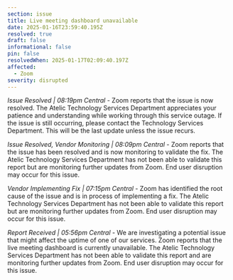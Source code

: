 ```yaml
---
section: issue
title: Live meeting dashboard unavailable
date: 2025-01-16T23:59:40.195Z
resolved: true
draft: false
informational: false
pin: false
resolvedWhen: 2025-01-17T02:09:40.197Z
affected:
  - Zoom
severity: disrupted
---
```

*Issue Resolved | 08:19pm Central* - Zoom reports that the issue is now resolved. The Atelic Technology Services Department appreciates your patience and understanding while working through this service outage. If the issue is still occurring, please contact the Technology Services Department. This will be the last update unless the issue recurs.

*Issue Resolved, Vendor Monitoring | 08:09pm Central* - Zoom reports that the issue has been resolved and is now monitoring to validate the fix. The Atelic Technology Services Department has not been able to validate this report but are monitoring further updates from Zoom. End user disruption may occur for this issue.

*Vendor Implementing Fix | 07:15pm Central* - Zoom has identified the root cause of the issue and is in process of implementing a fix. The Atelic Technology Services Department has not been able to validate this report but are monitoring further updates from Zoom. End user disruption may occur for this issue.

*Report Received | 05:56pm Central* - We are investigating a potential issue that might affect the uptime of one of our services. Zoom reports that the live meeting dashboard is currently unavailable. The Atelic Technology Services Department has not been able to validate this report and are monitoring further updates from Zoom. End user disruption may occur for this issue.